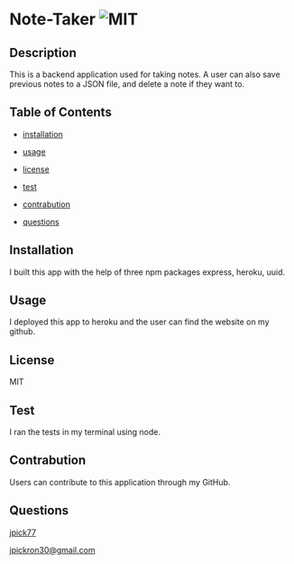 # Note-Taker ![MIT](https://img.shields.io/badge/License-MIT-red)


  ## Description
  This is a backend application used for taking notes. A user can also save previous notes to a JSON file, and delete a note if they want to.

  ## Table of Contents

  - [installation](#installation)

  - [usage](#usage)

  - [license](#license)

  - [test](#test)

  - [contrabution](#contrabution)

  - [questions](#questions)

  ## Installation
  I built this app with the help of three npm packages express, heroku, uuid.

  ## Usage
  I deployed this app to heroku and the user can find the website on my github.

  ## License
  MIT

  ## Test
  I ran the tests in my terminal using node.

  ## Contrabution
  Users can contribute to this application through my GitHub.

  ## Questions
  [jpick77](https://github.com/jpick77)

  jpickron30@gmail.com
